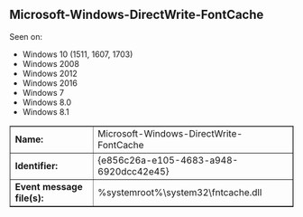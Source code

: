 ## Microsoft-Windows-DirectWrite-FontCache

Seen on:
* Windows 10 (1511, 1607, 1703)
* Windows 2008
* Windows 2012
* Windows 2016
* Windows 7
* Windows 8.0
* Windows 8.1

<table border="1" class="docutils">
  <tbody>
    <tr>
      <td><b>Name:</b></td>
      <td>Microsoft-Windows-DirectWrite-FontCache</td>
    </tr>
    <tr>
      <td><b>Identifier:</b></td>
      <td>{e856c26a-e105-4683-a948-6920dcc42e45}</td>
    </tr>
    <tr>
      <td><b>Event message file(s):</b></td>
      <td>%systemroot%\system32\fntcache.dll</td>
    </tr>
  </tbody>
</table>

&nbsp;

